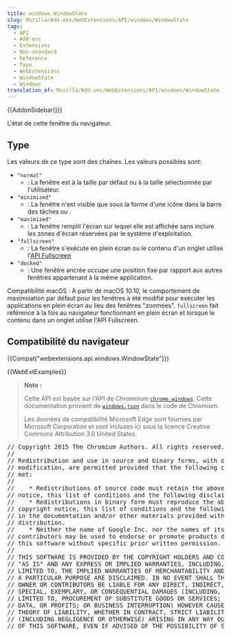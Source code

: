 ```yaml
---
title: windows.WindowState
slug: Mozilla/Add-ons/WebExtensions/API/windows/WindowState
tags:
  - API
  - Add-ons
  - Extensions
  - Non-standard
  - Reference
  - Type
  - WebExtensions
  - WindowState
  - Windows
translation_of: Mozilla/Add-ons/WebExtensions/API/windows/WindowState
---
```

{{AddonSidebar()}}

L'état de cette fenêtre du navigateur.

## Type

Les valeurs de ce type sont des chaînes. Les valeurs possibles sont:

- `"normal"`
  - : La fenêtre est à la taille par défaut ou à la taille sélectionnée par l'utilisateur.
- `"minimized"`
  - : La fenêtre n'est visible que sous la forme d'une icône dans la barre des tâches ou .
- `"maximized"`
  - : La fenêtre remplit l'écran sur lequel elle est affichée sans inclure les zones d'écran réservées par le système d'exploitation.
- `"fullscreen"`
  - : La fenêtre s'exécute en plein écran ou le contenu d'un onglet utilise l'[API Fullscreen](/fr/docs/Web/API/Fullscreen_API)
- `"docked"`
  - : Une fenêtre ancrée occupe une position fixe par rapport aux autres fenêtres appartenant à la même application.

Compatibilité macOS : A partir de macOS 10.10, le comportement de maximisation par défaut pour les fenêtres a été modifié pour exécuter les applications en plein écran au lieu des fenêtres "zoomées". `fullscreen` fait référence à la fois au navigateur fonctionnant en plein écran et lorsque le contenu dans un onglet utilise l'API Fullscreen.

## Compatibilité du navigateur

{{Compat("webextensions.api.windows.WindowState")}}

{{WebExtExamples}}

> **Note :**
>
> Cette API est basée sur l'API de Chromnium [`chrome.windows`](https://developer.chrome.com/extensions/windows). Cette documentation provient de [`windows.json`](https://chromium.googlesource.com/chromium/src/+/master/chrome/common/extensions/api/windows.json) dans le code de Chromium.
>
> Les données de compatibilité Microsoft Edge sont fournies par Microsoft Corporation et sont incluses ici sous la licence Creative Commons Attribution 3.0 United States.

<div class="hidden"><pre>// Copyright 2015 The Chromium Authors. All rights reserved.
//
// Redistribution and use in source and binary forms, with or without
// modification, are permitted provided that the following conditions are
// met:
//
//    * Redistributions of source code must retain the above copyright
// notice, this list of conditions and the following disclaimer.
//    * Redistributions in binary form must reproduce the above
// copyright notice, this list of conditions and the following disclaimer
// in the documentation and/or other materials provided with the
// distribution.
//    * Neither the name of Google Inc. nor the names of its
// contributors may be used to endorse or promote products derived from
// this software without specific prior written permission.
//
// THIS SOFTWARE IS PROVIDED BY THE COPYRIGHT HOLDERS AND CONTRIBUTORS
// "AS IS" AND ANY EXPRESS OR IMPLIED WARRANTIES, INCLUDING, BUT NOT
// LIMITED TO, THE IMPLIED WARRANTIES OF MERCHANTABILITY AND FITNESS FOR
// A PARTICULAR PURPOSE ARE DISCLAIMED. IN NO EVENT SHALL THE COPYRIGHT
// OWNER OR CONTRIBUTORS BE LIABLE FOR ANY DIRECT, INDIRECT, INCIDENTAL,
// SPECIAL, EXEMPLARY, OR CONSEQUENTIAL DAMAGES (INCLUDING, BUT NOT
// LIMITED TO, PROCUREMENT OF SUBSTITUTE GOODS OR SERVICES; LOSS OF USE,
// DATA, OR PROFITS; OR BUSINESS INTERRUPTION) HOWEVER CAUSED AND ON ANY
// THEORY OF LIABILITY, WHETHER IN CONTRACT, STRICT LIABILITY, OR TORT
// (INCLUDING NEGLIGENCE OR OTHERWISE) ARISING IN ANY WAY OUT OF THE USE
// OF THIS SOFTWARE, EVEN IF ADVISED OF THE POSSIBILITY OF SUCH DAMAGE.
</pre></div>
